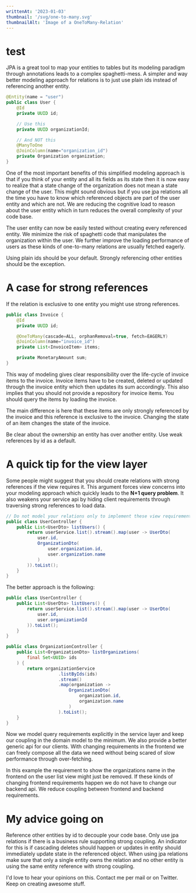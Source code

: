 ```yaml
---
writtenAt: '2023-01-03'
thumbnail: '/svg/one-to-many.svg'
thumbnailAlt: 'Image of a OneToMany-Relation'
---
```


# test

JPA is a great tool to map your entities to tables but its modeling paradigm through annotations leads to a complex spaghetti-mess. A simpler and way better modeling approach for relations is to just use plain ids instead of referencing another entity.
<!--more-->
```java
@Entity(name = "user")
public class User {
	@Id
	private UUID id;

	// Use this
	private UUID organizationId;

	// And NOT this
	@ManyToOne
	@JoinColumn(name="organization_id")
	private Organization organization;
}
```

One of the most important benefits of this simplified modeling approach is that if you think of your entity and all its fields as its state then it is now easy to realize that a state change of the organization does not mean a state change of the user. This might sound obvious but if you use jpa relations all the time you have to know which referenced objects are part of the user entity and which are not. We are reducing the cognitive load to reason about the user entity which in turn reduces the overall complexity of your code base.

The user entity can now be easily tested without creating every referenced entity. We minimize the risk of spaghetti code that manipulates the organization within the user. We further improve the loading performance of users as these kinds of one-to-many relations are usually fetched eagerly.

Using plain ids should be your default. Strongly referencing other entities should be the exception.

# A case for strong references

If the relation is exclusive to one entity you might use strong references.

```java
public class Invoice {
	@Id
	private UUID id;

	@OneToMany(cascade=ALL, orphanRemoval=true, fetch=EAGERLY)
	@JoinColumn(name="invoice_id")
	private List<InvoiceItem> items;

	private MonetaryAmount sum;
}
```

This way of modeling gives clear responsibility over the life-cycle of invoice items to the invoice. Invoice items have to be created, deleted or updated through the invoice entity which then updates its sum accordingly. This also implies that you should not provide a repository for invoice items. You should query the items by loading the invoice.

The main difference is here that these items are only strongly referenced by the invoice and this reference is exclusive to the invoice. Changing the state of an item changes the state of the invoice.

Be clear about the ownership an entity has over another entity. Use weak references by id as a default.

# A quick tip for the view layer

Some people might suggest that you should create relations with strong references if the view requires it. This argument forces view concerns into your modeling approach which quickly leads to the **N+1 query problem**. It also weakens your service api by hiding client requirements through traversing strong references to load data.

```java
// Do not model your relations only to implement these view requirements
public class UserController {
	public List<UserDto> listUsers() {
		return userService.list().stream().map(user -> UserDto(
			user.id,
			OrganizationDto(
				user.organization.id,
				user.organization.name
			)
		)).toList();
	}
}
```

The better approach is the following:

```java
public class UserController {
	public List<UserDto> listUsers() {
		return userService.list().stream().map(user -> UserDto(
			user.id,
			user.organizationId
		)).toList();
	}
}

public class OrganizationController {
	public List<OrganizationDto> listOrganizations(
		final Set<UUID> ids
	) {
		return organizationService
					.listByIds(ids)
					.stream()
					.map(organization ->
						OrganizationDto(
							organization.id,
							organization.name
						)
					).toList();
	}
}
```

Now we model query requirements explicitly in the service layer and keep our coupling in the domain model to the minimum. We also provide a better generic api for our clients. With changing requirements in the frontend we can freely compose all the data we need without being scared of slow performance through over-fetching.

In this example the requirement to show the organizations name in the frontend on the user list view might just be removed. If these kinds of changing frontend requirements happen we do not have to change our backend api. We reduce coupling between frontend and backend requirements.

# My advice going on

Reference other entities by id to decouple your code base. Only use jpa relations if there is a business rule supporting strong coupling. An indicator for this is if cascading deletes should happen or updates in entity should immediately update state in the referenced object. When using jpa relations make sure that only a single entity owns the relation and no other entity is using the same entity reference with strong coupling.

I'd love to hear your opinions on this. Contact me per mail or on Twitter. Keep on creating awesome stuff.
